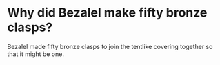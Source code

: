 # Why did Bezalel make fifty bronze clasps?

Bezalel made fifty bronze clasps to join the tentlike covering together so that it might be one.
